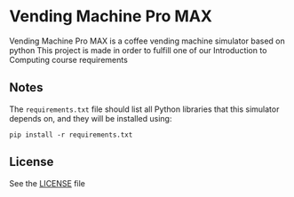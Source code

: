 # Vending Machine Pro MAX
Vending Machine Pro MAX is a coffee vending machine simulator based on python
This project is made in order to fulfill one of our Introduction to Computing course requirements

## Notes
The `requirements.txt` file should list all Python libraries that this simulator depends on, and they will be installed using:

```pip install -r requirements.txt```

## License
See the [LICENSE](main/LICENSE) file
